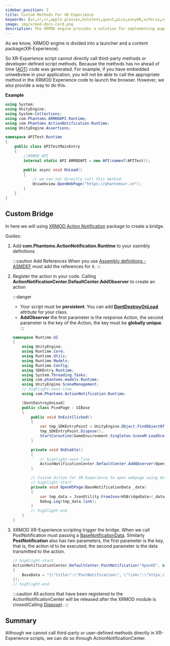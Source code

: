 ```yaml
---
sidebar_position: 3
title: Custom Methods For XR Experience
keywords: [ar,xr,vr,apple glasses,hololens,quest,pico,easyAR,vuforia,xrmod,mod,doc,metaverse,facebook,meta,unity]
image: img/xrmod-docs-card.png
description: The XRMOD engine provides a solution for implementing augmented reality functions on the cross platform. And you don't need to know how to build 3D content with native code, and you don't need to resubmit your app to the app store when it needs to add a new AR experience. The XRMOD engine has many AR capabilities, such as finding planes to place virtual objects, tracking images, tracking faces or multiplayer ar games.
---
```

As we know, XRMOD engine is divided into a launcher and a content package(XR-Experience).

So XR-Experience script cannot directly call third-party methods or developer-defined script methods. Because the methods has no ahead of time ([AOT](https://docs.unity3d.com/Manual/ScriptingRestrictions.html)) code was generated. For example, if you have embedded uniwebview in your application, you will not be able to call the appropriate method in the XRMOD Experience code to launch the browser. However, we also provide a way to do this.


<center>
<coverimg url={require('../../static/static/sdk/unity-sdk/custom-method.png')} width="50rem" label="Custom Method" />
</center>


**Example**

```cs
using System;
using UnityEngine;
using System.Collections;
using com.Phantoms.ARMODAPI.Runtime;
using com.Phantoms.ActionNotification.Runtime;
using UnityEngine.Assertions;

namespace APITest.Runtime
{
    public class APITestMainEntry
    {
        //ARMOD API        
        internal static API ARMODAPI = new API(nameof(APITest));

        public async void OnLoad()
        {
            // we can not directly call this method.
            Uniwebview.OpenWebPage("https://phantomsxr.cn");
        }
    }
}
```

## Custom Bridge

In here we will using [XRMOD Action Notification](https://www.npmjs.com/package/com.phantomsxr.actionnotification) package to create a bridge.

Guides:

1. Add **com.Phantoms.ActionNotification.Runtime** to your ssembly definitions

    <center>
    <coverimg url={require('../../static/static/sdk/unity-sdk/add-reference.png')} width="25rem" label="Add Reference" />
    </center>

    :::caution Add References
    When you use [Assembly definitions - ASMDEF](https://docs.unity3d.com/Manual/ScriptCompilationAssemblyDefinitionFiles.html) must add the references for it.
    :::

2. Register the action in your code. Calling **ActionNotificationCenter.DefaultCenter.AddObserver** to create an action

    :::danger
    - Your script must be **persistent**. You can add **[DontDestroyOnLoad](https://docs.unity3d.com/ScriptReference/Object.DontDestroyOnLoad.html)** attrbute for your class.
    - **AddObserver** the first parameter is the response Action, the second parameter is the key of the Action, the key must be **globally unique**.
    :::

    ```cs title=PcxmPage
    namespace Runtime.UI
    {
        using UnityEngine;
        using Runtime.Core;
        using Runtime.Utils;
        using Runtime.Models;
        using Runtime.Config;
        using SDKEntry.Runtime;
        using System.Threading.Tasks;
        using com.phantoms.models.Runtime;
        using UnityEngine.SceneManagement;
        // highlight-next-line
        using com.Phantoms.ActionNotification.Runtime;

        [DontDestroyOnLoad]
        public class PcxmPage : UIBase
        {
            public void OnExitClicked()
            {
                var tmp_SDKEntryPoint = UnityEngine.Object.FindObjectOfType<SDKEntryPoint>();
                tmp_SDKEntryPoint.Dispose();
                StartCoroutine(GameEnvironment.Singleton.SceneM.LoadSceneAsync(2));
            }

            private void OnEnable() 
            {
                // highlight-next-line
                ActionNotificationCenter.DefaultCenter.AddObserver(OpenH5Page, "OpenH5");
            }

            // Custom Action for XR-Experience to open webpage using Uniwebview
            // highlight-start
            private void OpenH5Page(BaseNotificationData _data)
            {
                var tmp_data = JsonUtility.FromJson<H5BridgeData>(_data.BaseData);
                Debug.Log(tmp_data.link);
            }
            // highlight-end
        }
    }
    ```

3. XRMOD XR-Experience scripting trigger the bridge. When we call PostNotification must passing a [BaseNotificationData](../open-api-pure-csharp/notification-data/BaseNotificationData). Similarly **PostNotification** also has two parameters, the first parameter is the key, that is, the action id to be executed; the second parameter is the data transmitted to the action.

    ```cs title=Trigger
    // highlight-start
    ActionNotificationCenter.DefaultCenter.PostNotification("OpenH5", new BaseNotificationData()
    {
        BaseData = "{\"title\":\"PostNotification\", \"link\":\"https://phantomsxr.cn\"}"
    });
    // highlight-end
    ```

    :::caution
    All actions that have been registered to the ActionNotificationCenter will be released after the XRMOD module is closed(Calling [Dispose](./api-reference/xrmod-api/SdkEntryPoint#dispose)).
    :::

## Summary

Although we cannot call third-party or user-defined methods directly in XR-Experience scripts, we can do so through ActionNotificationCenter.